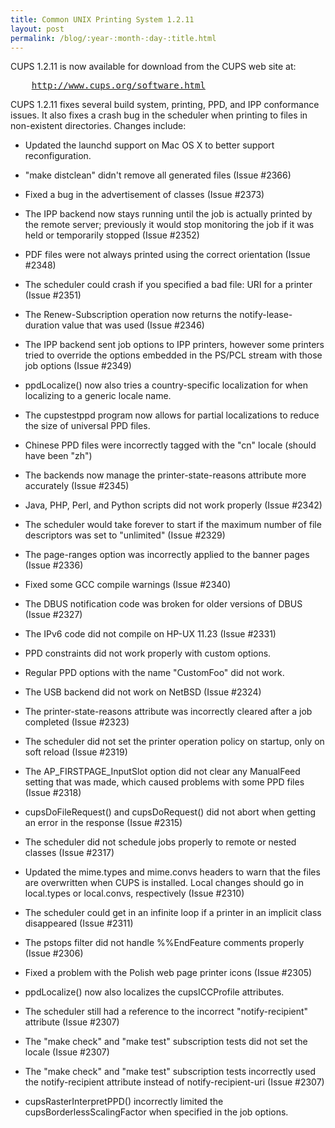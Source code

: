 ```yaml
---
title: Common UNIX Printing System 1.2.11
layout: post
permalink: /blog/:year-:month-:day-:title.html
---
```


<P>CUPS 1.2.11 is now available for download from the CUPS web site at:</P><PRE>    <A HREF="http://www.cups.org/software.html">http://www.cups.org/software.html</A></PRE><P>CUPS 1.2.11 fixes several build system, printing, PPD, and IPP conformance issues. It also fixes a crash bug in the scheduler when printing to files in non-existent directories. Changes include:</P>
- Updated the launchd support on Mac OS X to better support reconfiguration. 
- "make distclean" didn't remove all generated files (Issue #2366) 
- Fixed a bug in the advertisement of classes (Issue #2373) 
- The IPP backend now stays running until the job is actually printed by the remote server; previously it would stop monitoring the job if it was held or temporarily stopped (Issue #2352) 
- PDF files were not always printed using the correct orientation (Issue #2348) 
- The scheduler could crash if you specified a bad file: URI for a printer (Issue #2351) 
- The Renew-Subscription operation now returns the notify-lease-duration value that was used (Issue #2346) 
- The IPP backend sent job options to IPP printers, however some printers tried to override the options embedded in the PS/PCL stream with those job options (Issue #2349) 
- ppdLocalize() now also tries a country-specific localization for when localizing to a generic locale name. 
- The cupstestppd program now allows for partial localizations to reduce the size of universal PPD files. 
- Chinese PPD files were incorrectly tagged with the "cn" locale (should have been "zh") 
- The backends now manage the printer-state-reasons attribute more accurately (Issue #2345) 
- Java, PHP, Perl, and Python scripts did not work properly (Issue #2342) 
- The scheduler would take forever to start if the maximum number of file descriptors was set to "unlimited" (Issue #2329) 
- The page-ranges option was incorrectly applied to the banner pages (Issue #2336) 
- Fixed some GCC compile warnings (Issue #2340) 
- The DBUS notification code was broken for older versions of DBUS (Issue #2327) 
- The IPv6 code did not compile on HP-UX 11.23 (Issue #2331) 
- PPD constraints did not work properly with custom options. 
- Regular PPD options with the name "CustomFoo" did not work. 
- The USB backend did not work on NetBSD (Issue #2324) 
- The printer-state-reasons attribute was incorrectly cleared after a job completed (Issue #2323) 
- The scheduler did not set the printer operation policy on startup, only on soft reload (Issue #2319) 
- The AP_FIRSTPAGE_InputSlot option did not clear any ManualFeed setting that was made, which caused problems with some PPD files (Issue #2318) 
- cupsDoFileRequest() and cupsDoRequest() did not abort when getting an error in the response (Issue #2315) 
- The scheduler did not schedule jobs properly to remote or nested classes (Issue #2317) 
- Updated the mime.types and mime.convs headers to warn that the files are overwritten when CUPS is installed. Local changes should go in local.types or local.convs, respectively (Issue #2310) 
- The scheduler could get in an infinite loop if a printer in an implicit class disappeared (Issue #2311) 
- The pstops filter did not handle %%EndFeature comments properly (Issue #2306) 
- Fixed a problem with the Polish web page printer icons (Issue #2305) 
- ppdLocalize() now also localizes the cupsICCProfile attributes. 
- The scheduler still had a reference to the incorrect "notify-recipient" attribute (Issue #2307) 
- The "make check" and "make test" subscription tests did not set the locale (Issue #2307) 
- The "make check" and "make test" subscription tests incorrectly used the notify-recipient attribute instead of notify-recipient-uri (Issue #2307) 
- cupsRasterInterpretPPD() incorrectly limited the cupsBorderlessScalingFactor when specified in the job options.
